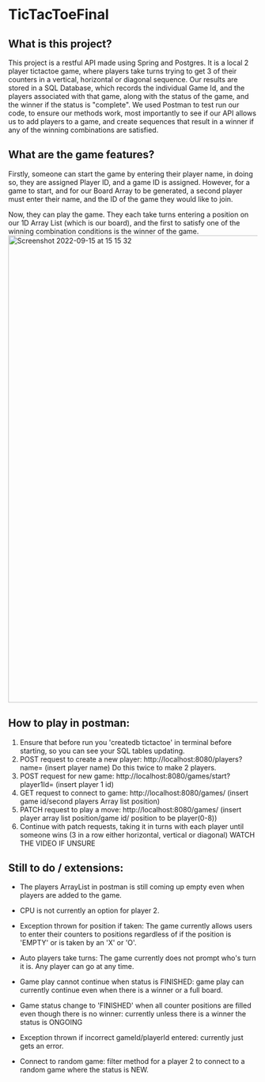 # TicTacToeFinal

## What is this project?

This project is a restful API made using Spring and Postgres. It is a local 2 player tictactoe game, where players take turns trying to get 3 of their counters in a vertical, horizontal or diagonal sequence.
Our results are stored in a SQL Database, which records the individual Game Id, and the players associated with that game, along with the status of the game, and the winner if the status is "complete".
We used Postman to test run our code, to ensure our methods work,  most importantly to see if our API allows us to add players to a game, and create sequences that result in a winner if any of the winning combinations are satisfied.


## What are the game features?

Firstly, someone can start the game by entering their player name, in doing so, they are assigned Player ID, and a game ID is assigned. However, for a game to start, and for our Board Array to be generated,
a second player must enter their name, and the ID of the game they would like to join.

Now, they can play the game. They each take turns entering a position on our 1D Array List (which is our board), and the first to satisfy one of the winning combination conditions is the winner of the game. 
<img width="945" alt="Screenshot 2022-09-15 at 15 15 32" src="https://user-images.githubusercontent.com/109157608/190427278-cd2073fb-c6ac-4ea1-9ca0-b290841f55e5.png">

## How to play in postman:

1. Ensure that before run you 'createdb tictactoe' in terminal before starting, so you can see your SQL tables updating.
2. POST request to create a new player: http://localhost:8080/players?name= (insert player name) Do this twice to make 2 players.
3. POST request for new game: http://localhost:8080/games/start?player1Id= (insert player 1 id)
4. GET request to connect to game: http://localhost:8080/games/ (insert game id/second players Array list position)
5. PATCH request to play a move: http://localhost:8080/games/ (insert player array list position/game id/ position to be player(0-8))
6. Continue with patch requests, taking it in turns with each player until someone wins (3 in a row either horizontal, vertical or diagonal)
WATCH THE VIDEO IF UNSURE

## Still to do / extensions:

- The players ArrayList in postman is still coming up empty even when players are added to the game.
- CPU is not currently an option for player 2. 

- Exception thrown for position if taken: The game currently allows users to enter their counters to positions regardless of if the position is 'EMPTY' or is taken by an 'X' or 'O'.
- Auto players take turns: The game currently does not prompt who's turn it is. Any player can go at any time. 
- Game play cannot continue when status is FINISHED: game play can currently continue even when there is a winner or a full board. 
- Game status change to 'FINISHED' when all counter positions are filled even though there is no winner: currently unless there is a winner the status is ONGOING
- Exception thrown if incorrect gameId/playerId entered: currently just gets an error.
- Connect to random game: filter method for a player 2 to connect to a random game where the status is NEW. 

